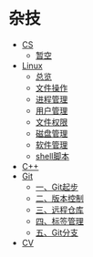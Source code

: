<h1>杂技</h1>

- [CS](/杂技/CS/)
    - [暂空]()
- [Linux](/杂技/Linux/)
    - [总览](/杂技/Linux/总览.md)
    - [文件操作](/杂技/Linux/文件操作.md)
    - [进程管理](/杂技/Linux/进程管理.md)
    - [用户管理](/杂技/Linux/用户管理.md)
    - [文件权限](/杂技/Linux/文件权限.md)
    - [磁盘管理](/杂技/Linux/磁盘管理.md)
    - [软件管理](/杂技/Linux/软件管理.md)
    - [shell脚本](/杂技/Linux/shell脚本.md)
- [C++](/杂技/C++/)
- [Git](/杂技/Git/)
    -   [一、Git起步](/杂技/Git/一、Git起步.md)
    -   [二、版本控制](/杂技/Git/二、版本控制.md)
    -   [三、远程仓库](/杂技/Git/三、远程仓库.md)
    -   [四、标签管理](/杂技/Git/四、标签管理.md)
    -   [五、Git分支](/杂技/Git/五、Git分支.md)
- [CV](/杂技/CV/)

